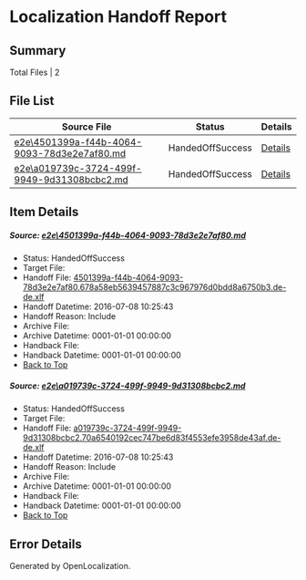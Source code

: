# <a name='report-top'></a> Localization Handoff Report

## Summary
 Total Files | 2

## File List
 Source File | Status | Details 
 ----------- | ------ | ------- 
 [e2e\4501399a-f44b-4064-9093-78d3e2e7af80.md](https://github.com/OpenLocalizationTestOrg/oltest/blob/eda870a53064e7e3b2b5585aaaec1172733defd0/e2e/4501399a-f44b-4064-9093-78d3e2e7af80.md) | HandedOffSuccess | [Details](#66f9daf92e6ba075c17dcd5478c6b1dae8c7d90a3)
 [e2e\a019739c-3724-499f-9949-9d31308bcbc2.md](https://github.com/OpenLocalizationTestOrg/oltest/blob/eda870a53064e7e3b2b5585aaaec1172733defd0/e2e/a019739c-3724-499f-9949-9d31308bcbc2.md) | HandedOffSuccess | [Details](#42464be320cb408d81ff1e0dc80919ed4c86c16e4)

## Item Details
##### <a name='66f9daf92e6ba075c17dcd5478c6b1dae8c7d90a3'></a> Source: [e2e\4501399a-f44b-4064-9093-78d3e2e7af80.md](https://github.com/OpenLocalizationTestOrg/oltest/blob/eda870a53064e7e3b2b5585aaaec1172733defd0/e2e/4501399a-f44b-4064-9093-78d3e2e7af80.md)
* Status: HandedOffSuccess
* Target File: 
* Handoff File: [4501399a-f44b-4064-9093-78d3e2e7af80.678a58eb5639457887c3c967976d0bdd8a6750b3.de-de.xlf](https://github.com/OpenLocalizationTestOrg/olhandoff-e2e/blob/40ac20c7f1527942a1c095a814a4cafc60ce6324/ol-handoff/OpenLocalizationTestOrg/oltest-dede-fly/ci/ht/4501399a-f44b-4064-9093-78d3e2e7af80.678a58eb5639457887c3c967976d0bdd8a6750b3.de-de.xlf)
* Handoff Datetime: 2016-07-08 10:25:43
* Handoff Reason: Include
* Archive File: 
* Archive Datetime: 0001-01-01 00:00:00
* Handback File: 
* Handback Datetime: 0001-01-01 00:00:00
* [Back to Top](#report-top)

##### <a name='42464be320cb408d81ff1e0dc80919ed4c86c16e4'></a> Source: [e2e\a019739c-3724-499f-9949-9d31308bcbc2.md](https://github.com/OpenLocalizationTestOrg/oltest/blob/eda870a53064e7e3b2b5585aaaec1172733defd0/e2e/a019739c-3724-499f-9949-9d31308bcbc2.md)
* Status: HandedOffSuccess
* Target File: 
* Handoff File: [a019739c-3724-499f-9949-9d31308bcbc2.70a6540192cec747be6d83f4553efe3958de43af.de-de.xlf](https://github.com/OpenLocalizationTestOrg/olhandoff-e2e/blob/40ac20c7f1527942a1c095a814a4cafc60ce6324/ol-handoff/OpenLocalizationTestOrg/oltest-dede-fly/ci/ht/a019739c-3724-499f-9949-9d31308bcbc2.70a6540192cec747be6d83f4553efe3958de43af.de-de.xlf)
* Handoff Datetime: 2016-07-08 10:25:43
* Handoff Reason: Include
* Archive File: 
* Archive Datetime: 0001-01-01 00:00:00
* Handback File: 
* Handback Datetime: 0001-01-01 00:00:00
* [Back to Top](#report-top)


## Error Details

Generated by OpenLocalization.
